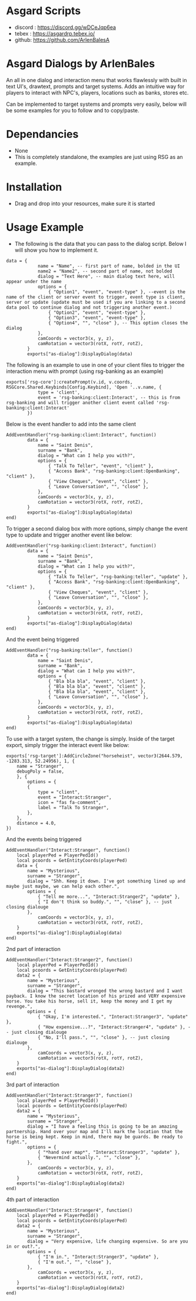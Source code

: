 # Asgard Scripts
- discord : https://discord.gg/wDCeJqp6ea
- tebex : https://asgardrp.tebex.io/
- github: https://github.com/ArlenBalesA

# Asgard Dialogs by ArlenBales
An all in one dialog and interaction menu that works flawlessly with built in text UI's, drawtext, prompts and target systems. Adds an intuitive way for players
to interact with NPC's, players, locations such as banks, stores etc.

Can be implemented to target systems and prompts very easily, below will be some examples for you to follow and to copy/paste.

# Dependancies
- None
- This is completely standalone, the examples are just using RSG as an example.

# Installation
- Drag and drop into your resources, make sure it is started

# Usage Example
- The following is the data that you can pass to the dialog script. Below I will show you how to implement it.
```
data = {
            name = "Name", -- first part of name, bolded in the UI
            name2 = "Name2", -- second part of name, not bolded
            dialog = "Text Here", -- main dialog text here, will appear under the name
            options = {
                { "Option1", "event", "event-type" }, --event is the name of the client or server event to trigger, event type is client, server or update (update must be used if you are linking to a second data pool to continue dialog and not triggering another event.)
                { "Option2", "event", "event-type" },
                { "Option3", "event", "event-type" },
                { "Option4", "", "close" }, -- This option closes the dialog
            },
            camCoords = vector3(x, y, z),
            camRotation = vector3(rotX, rotY, rotZ),
        }
        exports["as-dialog"]:DisplayDialog(data)
```
The following is an example to use in one of your client files to trigger the interaction menu with prompt (using rsg-banking as an example)
```
exports['rsg-core']:createPrompt(v.id, v.coords, RSGCore.Shared.Keybinds[Config.Keybind], 'Open '..v.name, {
            type = 'client',
            event = 'rsg-banking:client:Interact', -- this is from rsg-banking and will trigger another client event called 'rsg-banking:client:Interact'
        })
```
Below is the event handler to add into the same client
```
AddEventHandler("rsg-banking:client:Interact", function()
        data = {
            name = "Saint Denis",
            surname = "Bank",
            dialog = "What can I help you with?",
            options = {
                { "Talk To Teller", "event", "client" },
                { "Access Bank", "rsg-banking:client:OpenBanking", "client" },
                { "View Cheques", "event", "client" },
                { "Leave Conversation", "", "close" },
            },
            camCoords = vector3(x, y, z),
            camRotation = vector3(rotX, rotY, rotZ),
        }
        exports["as-dialog"]:DisplayDialog(data)
end)
```
To trigger a second dialog box with more options, simply change the event type to update and trigger another event like below:
```
AddEventHandler("rsg-banking:client:Interact", function()
        data = {
            name = "Saint Denis",
            surname = "Bank",
            dialog = "What can I help you with?",
            options = {
                { "Talk To Teller", "rsg-banking:teller", "update" },
                { "Access Bank", "rsg-banking:client:OpenBanking", "client" },
                { "View Cheques", "event", "client" },
                { "Leave Conversation", "", "close" },
            },
            camCoords = vector3(x, y, z),
            camRotation = vector3(rotX, rotY, rotZ),
        }
        exports["as-dialog"]:DisplayDialog(data)
end)
```
And the event being triggered
```
AddEventHandler("rsg-banking:teller", function()
        data = {
            name = "Saint Denis",
            surname = "Bank",
            dialog = "What can I help you with?",
            options = {
                { "Bla bla bla", "event", "client" },
                { "Bla bla bla", "event", "client" },
                { "Bla bla bla", "event", "client" },
                { "Leave Conversation", "", "close" },
            },
            camCoords = vector3(x, y, z),
            camRotation = vector3(rotX, rotY, rotZ),
        }
        exports["as-dialog"]:DisplayDialog(data)
end)
```
To use with a target system, the change is simply. Inside of the target export, simply trigger the interact event like below:
```
exports['rsg-target']:AddCircleZone("horseheist", vector3(2644.579, -1283.313, 52.24956), 1, {
    name = "Stranger",
    debugPoly = false,
    }, {
        options = {
        {
            type = "client",
            event = "Interact:Stranger",
            icon = "fas fa-comment",
            label = "Talk To Stranger",
        },
    },
    distance = 4.0,
})
```
And the events being triggered
```
AddEventHandler("Interact:Stranger", function()
    local playerPed = PlayerPedId()
    local pcoords = GetEntityCoords(playerPed)
    data = {
        name = "Mysterious",
        surname = "Stranger",
        dialog = "Shh. Keep it down. I've got something lined up and maybe just maybe, we can help each other.",
        options = {
            { "Tell me more...", "Interact:Stranger2", "update" },
            { "I don't think so buddy.", "", "close" }, -- just closing dialouge
        },
            camCoords = vector3(x, y, z),
            camRotation = vector3(rotX, rotY, rotZ),
    }
    exports["as-dialog"]:DisplayDialog(data)
end)
```
2nd part of interaction
```
AddEventHandler("Interact:Stranger2", function()
    local playerPed = PlayerPedId()
    local pcoords = GetEntityCoords(playerPed)
    data2 = {
        name = "Mysterious",
        surname = "Stranger",
        dialog = "This bastard wronged the wrong bastard and I want payback. I know the secret location of his prized and VERY expensive horse. You take his horse, sell it, keep the money and I get my revenge.",
        options = {
            { "Okay, I'm interested.", "Interact:Stranger3", "update" },
            { "How expensive...?", "Interact:Stranger4", "update" }, -- just closing dialouge
            { "No, I'll pass.", "", "close" }, -- just closing dialouge
        },
            camCoords = vector3(x, y, z),
            camRotation = vector3(rotX, rotY, rotZ),
    }
    exports["as-dialog"]:DisplayDialog(data2)
end)
```
3rd part of interaction
```
AddEventHandler("Interact:Stranger3", function()
    local playerPed = PlayerPedId()
    local pcoords = GetEntityCoords(playerPed)
    data2 = {
        name = "Mysterious",
        surname = "Stranger",
        dialog = "I have a feeling this is going to be an amazing partnership. Hand over your map and I'll mark the location that the horse is being kept. Keep in mind, there may be guards. Be ready to fight.",
        options = {
            { "*hand over map*", "Interact:Stranger3", "update" },
            { "Nevermind actually.", "", "close" },
        },
            camCoords = vector3(x, y, z),
            camRotation = vector3(rotX, rotY, rotZ),
    }
    exports["as-dialog"]:DisplayDialog(data2)
end)
```
4th part of interaction
```
AddEventHandler("Interact:Stranger4", function()
    local playerPed = PlayerPedId()
    local pcoords = GetEntityCoords(playerPed)
    data2 = {
        name = "Mysterious",
        surname = "Stranger",
        dialog = "Very expensive, life changing expensive. So are you in or out?.",
        options = {
            { "I'm in.", "Interact:Stranger3", "update" },
            { "I'm out.", "", "close" },
        },
            camCoords = vector3(x, y, z),
            camRotation = vector3(rotX, rotY, rotZ),
    }
    exports["as-dialog"]:DisplayDialog(data2)
end)
```
